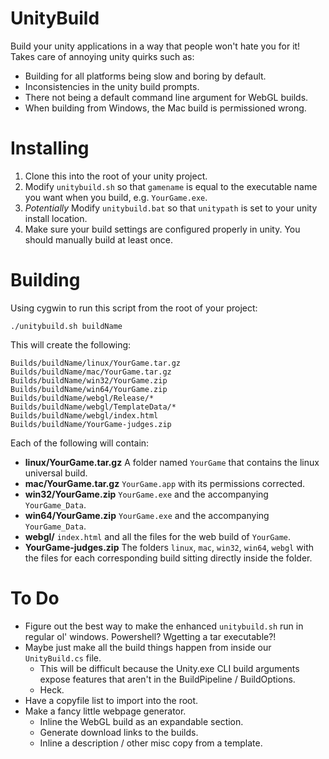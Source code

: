 # UnityBuild
Build your unity applications in a way that people won't hate you for it! Takes care of annoying unity quirks such as:
* Building for all platforms being slow and boring by default.
* Inconsistencies in the unity build prompts.
* There not being a default command line argument for WebGL builds.
* When building from Windows, the Mac build is permissioned wrong.

# Installing
1. Clone this into the root of your unity project.
2. Modify `unitybuild.sh` so that `gamename` is equal to the executable name you want when you build, e.g. `YourGame.exe`.
3. _Potentially_ Modify `unitybuild.bat` so that `unitypath` is set to your unity install location.
4. Make sure your build settings are configured properly in unity. You should manually build at least once.

# Building
Using cygwin to run this script from the root of your project:
```
./unitybuild.sh buildName
```

This will create the following:
```
Builds/buildName/linux/YourGame.tar.gz
Builds/buildName/mac/YourGame.tar.gz
Builds/buildName/win32/YourGame.zip
Builds/buildName/win64/YourGame.zip
Builds/buildName/webgl/Release/*
Builds/buildName/webgl/TemplateData/*
Builds/buildName/webgl/index.html
Builds/buildName/YourGame-judges.zip
```

Each of the following will contain:
* **linux/YourGame.tar.gz** A folder named `YourGame` that contains the linux universal build.
* **mac/YourGame.tar.gz** `YourGame.app` with its permissions corrected.
* **win32/YourGame.zip** `YourGame.exe` and the accompanying `YourGame_Data`.
* **win64/YourGame.zip** `YourGame.exe` and the accompanying `YourGame_Data`.
* **webgl/** `index.html` and all the files for the web build of `YourGame`.
* **YourGame-judges.zip** The folders `linux`, `mac`, `win32`, `win64`, `webgl` with the files for each corresponding build sitting directly inside the folder.

# To Do
* Figure out the best way to make the enhanced `unitybuild.sh` run in regular ol' windows. Powershell? Wgetting a tar executable?!
* Maybe just make all the build things happen from inside our `UnityBuild.cs` file.
	* This will be difficult because the Unity.exe CLI build arguments expose features that aren't in the BuildPipeline / BuildOptions.
	* Heck.
* Have a copyfile list to import into the root.
* Make a fancy little webpage generator.
	* Inline the WebGL build as an expandable section.
	* Generate download links to the builds.
	* Inline a description / other misc copy from a template.